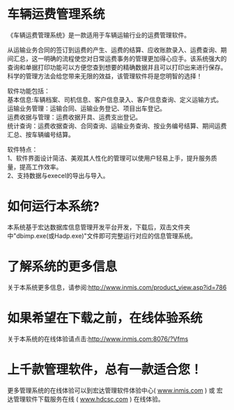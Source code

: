 # 车辆运费管理系统

《车辆运费管理系统》是一款适用于车辆运输行业的运费管理软件。

从运输业务合同的签订到运费的产生、运费的结算、应收账款录入、运费查询、期间汇总，这一明确的流程使您对日常运费事务的管理更加得心应手。该系统强大的查询和单据打印功能可以方便您查到想要的精确数据并且可以打印出来进行保存。科学的管理方法会给您带来无限的效益，该管理软件将是您明智的选择！

软件功能包括：  
基本信息:车辆档案、司机信息、客户信息录入、客户信息查询、定义运输方式。  
运输业务管理：运输合同、运输业务登记、项目出车登记。  
运费收据与管理：运费收据开具、运费支出登记。  
统计查询：运费收据查询、合同查询、运输业务查询、按业务编号结算、期间运费汇总、按车辆编号结算。  
 
软件特点：  
1、软件界面设计简洁、美观其人性化的管理可以使用户轻易上手，提升服务质量，提高工作效率。  
2、支持数据与execel的导出与导入。  
 
# 如何运行本系统?

本系统基于宏达数据库信息管理开发平台开发，下载后，双击文件夹中"dbimp.exe(或Hadp.exe)"文件即可完整运行对应的信息管理系统。

# 了解系统的更多信息

关于本系统更多信息，请参阅:http://www.inmis.com/product_view.asp?id=786

# 如果希望在下载之前，在线体验系统

关于本系统的在线体验请点击:http://www.inmis.com:8076/?Vfms

# 上千款管理软件，总有一款适合您！

更多管理系统的在线体验可以到宏达管理软件体验中心( www.inmis.com ) 或 宏达管理软件下载服务在线 ( www.hdcsc.com ) 在线体验。

